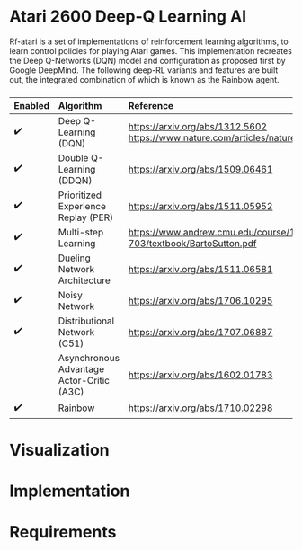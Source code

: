 # Atari 2600 Deep-Q Learning AI
Rf-atari is a set of implementations of reinforcement learning algorithms, to learn control policies for playing Atari games.
This implementation recreates the Deep Q-Networks (DQN) model and configuration as proposed first by Google DeepMind.
The following deep-RL variants and features are built out, the integrated combination of which is known as the Rainbow agent.
###

Enabled | Algorithm | Reference
:------------ | :-------------| :-----------------------------------|
:heavy_check_mark:   | Deep Q-Learning (DQN) | https://arxiv.org/abs/1312.5602 https://www.nature.com/articles/nature14236  |
:heavy_check_mark: | Double Q-Learning (DDQN) | https://arxiv.org/abs/1509.06461 |
:heavy_check_mark: |Prioritized Experience Replay (PER) | https://arxiv.org/abs/1511.05952 |
:heavy_check_mark: |Multi-step Learning | https://www.andrew.cmu.edu/course/10-703/textbook/BartoSutton.pdf |
:heavy_check_mark: | Dueling Network Architecture|  https://arxiv.org/abs/1511.06581|
:heavy_check_mark: |Noisy Network | https://arxiv.org/abs/1706.10295 |
:heavy_check_mark: |Distributional Network (C51) | https://arxiv.org/abs/1707.06887 |
| | Asynchronous Advantage Actor-Critic (A3C)| https://arxiv.org/abs/1602.01783 |
:heavy_check_mark: | Rainbow| https://arxiv.org/abs/1710.02298 |
###


# Visualization

###

# Implementation

###

# Requirements


